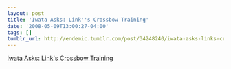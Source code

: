 ```yaml
---
layout: post
title: 'Iwata Asks: Link''s Crossbow Training'
date: '2008-05-09T13:00:27-04:00'
tags: []
tumblr_url: http://endemic.tumblr.com/post/34248240/iwata-asks-links-crossbow-training
---
```

[Iwata Asks: Link's Crossbow Training](http://us.wii.com/iwata_asks/crossbow/vol1_page1.jsp)  
